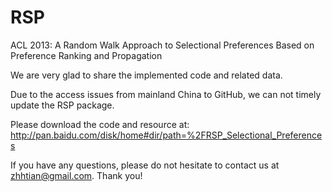 RSP
===

ACL 2013: A Random Walk Approach to Selectional Preferences Based on Preference Ranking and Propagation

We are very glad to share the implemented code and related data.

Due to the access issues from mainland China to GitHub, we can not timely update the RSP package.

Please download the code and resource at: http://pan.baidu.com/disk/home#dir/path=%2FRSP_Selectional_Preferences

If you have any questions, please do not hesitate to contact us at zhhtian@gmail.com. Thank you!



